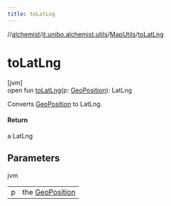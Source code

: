 ```yaml
---
title: toLatLng
---
```

//[alchemist](../../../index.html)/[it.unibo.alchemist.utils](../index.html)/[MapUtils](index.html)/[toLatLng](to-lat-lng.html)



# toLatLng



[jvm]\
open fun [toLatLng](to-lat-lng.html)(p: [GeoPosition](../../it.unibo.alchemist.model.interfaces/-geo-position/index.html)): LatLng



Converts [GeoPosition](../../it.unibo.alchemist.model.interfaces/-geo-position/index.html) to LatLng.



#### Return



a LatLng



## Parameters


jvm

| | |
|---|---|
| p | the [GeoPosition](../../it.unibo.alchemist.model.interfaces/-geo-position/index.html) |




